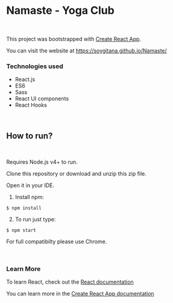 # Namaste - Yoga Club

<br>

This project was bootstrapped with [Create React App](https://github.com/facebook/create-react-app).

You can visit the website at https://soygitana.github.io/Namaste/


### Technologies used

* React.js
* ES6
* Sass
* React UI components
* React Hooks

<br>

## How to run?

<br>

Requires Node.js v4+ to run.

Clone this repository or download and unzip this zip file.

Open it in your IDE.

1. Install npm:

```
$ npm install
```


2. To run just type:

```
$ npm start
```


For full compatibilty please use Chrome.

<br>

### Learn More

To learn React, check out the [React documentation](https://reactjs.org/)

You can learn more in the [Create React App documentation](https://create-react-app.dev/docs/getting-started)
